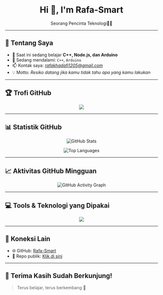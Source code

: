 <h1 align="center">Hi 👋, I'm Rafa-Smart</h1>
<p align="center">Seorang Pencinta Teknologi👨‍💻</p>

---

## 🧠 Tentang Saya

- 🔭 Saat ini sedang belajar **C++, Node.js, dan Arduino**
- 🌱 Sedang mendalami: `C++`, `Arduino`
- 📫 Kontak saya: *rafakhadafi1205@gmail.com*
- 💡 Motto: *Resiko datang jika kamu tidak tahu apa yang kamu lakukan*

---

## 🏆 Trofi GitHub

<p align="center">
  <img src="https://github-profile-trophy.vercel.app/?username=Rafa-Smart&theme=gruvbox&margin-w=10&no-frame=true" />
</p>

---

## 📊 Statistik GitHub

<p align="center">
  <img src="https://github-readme-stats.vercel.app/api?username=Rafa-Smart&show_icons=true&theme=radical&count_private=true" alt="GitHub Stats" />
</p>

<p align="center">
  <img src="https://github-readme-stats.vercel.app/api/top-langs/?username=Rafa-Smart&layout=compact&theme=radical" alt="Top Languages" />
</p>

---

## 📈 Aktivitas GitHub Mingguan

<p align="center">
  <img src="https://github-readme-activity-graph.vercel.app/graph?username=Rafa-Smart&theme=react-dark" alt="GitHub Activity Graph"/>
</p>

---

## 💻 Tools & Teknologi yang Dipakai

<p align="center">
  <img src="https://skillicons.dev/icons?i=cpp,nodejs,arduino,vscode,git,github,python,javascript," />
</p>

---

## 🔗 Koneksi Lain

- 🌐 GitHub: [Rafa-Smart](https://github.com/Rafa-Smart)
- 📌 Repo publik: [Klik di sini](https://github.com/Rafa-Smart?tab=repositories)

---

## 🙏 Terima Kasih Sudah Berkunjung!
 
> Terus belajar, terus berkembang 🚀

